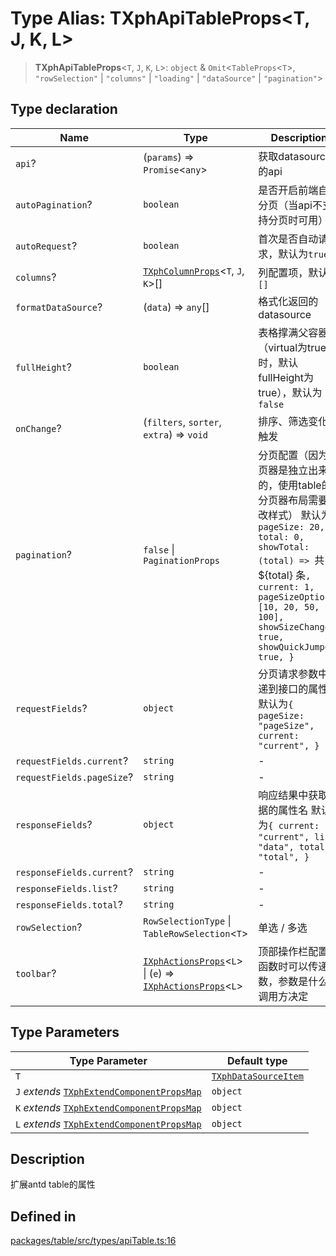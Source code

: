 # Type Alias: TXphApiTableProps\<T, J, K, L\>

> **TXphApiTableProps**\<`T`, `J`, `K`, `L`\>: `object` & `Omit`\<`TableProps`\<`T`\>, `"rowSelection"` \| `"columns"` \| `"loading"` \| `"dataSource"` \| `"pagination"`\>

## Type declaration

| Name | Type | Description |
| ------ | ------ | ------ |
| `api`? | (`params`) => `Promise`\<`any`\> | 获取datasource的api |
| `autoPagination`? | `boolean` | 是否开启前端自动分页（当api不支持分页时可用） |
| `autoRequest`? | `boolean` | 首次是否自动请求，默认为`true` |
| `columns`? | [`TXphColumnProps`](TXphColumnProps.md)\<`T`, `J`, `K`\>[] | 列配置项，默认为`[]` |
| `formatDataSource`? | (`data`) => `any`[] | 格式化返回的datasource |
| `fullHeight`? | `boolean` | 表格撑满父容器（virtual为true时，默认fullHeight为true），默认为`false` |
| `onChange`? | (`filters`, `sorter`, `extra`) => `void` | 排序、筛选变化时触发 |
| `pagination`? | `false` \| `PaginationProps` | 分页配置（因为分页器是独立出来的，使用table的分页器布局需要修改样式） 默认为`{ pageSize: 20, total: 0, showTotal: (total) => `共：$\{total\} 条`, current: 1, pageSizeOptions: [10, 20, 50, 100], showSizeChanger: true, showQuickJumper: true, }` |
| `requestFields`? | `object` | 分页请求参数中传递到接口的属性名 默认为`{ pageSize: "pageSize", current: "current", }` |
| `requestFields.current`? | `string` | - |
| `requestFields.pageSize`? | `string` | - |
| `responseFields`? | `object` | 响应结果中获取数据的属性名 默认为`{ current: "current", list: "data", total: "total", }` |
| `responseFields.current`? | `string` | - |
| `responseFields.list`? | `string` | - |
| `responseFields.total`? | `string` | - |
| `rowSelection`? | `RowSelectionType` \| `TableRowSelection`\<`T`\> | 单选 / 多选 |
| `toolbar`? | [`IXphActionsProps`](../interfaces/IXphActionsProps.md)\<`L`\> \| (`e`) => [`IXphActionsProps`](../interfaces/IXphActionsProps.md)\<`L`\> | 顶部操作栏配置，函数时可以传递参数，参数是什么由调用方决定 |

## Type Parameters

| Type Parameter | Default type |
| ------ | ------ |
| `T` | [`TXphDataSourceItem`](TXphDataSourceItem.md) |
| `J` *extends* [`TXphExtendComponentPropsMap`](TXphExtendComponentPropsMap.md) | `object` |
| `K` *extends* [`TXphExtendComponentPropsMap`](TXphExtendComponentPropsMap.md) | `object` |
| `L` *extends* [`TXphExtendComponentPropsMap`](TXphExtendComponentPropsMap.md) | `object` |

## Description

扩展antd table的属性

## Defined in

[packages/table/src/types/apiTable.ts:16](https://github.com/XiaoPiHong/xph-crud/blob/0b8d0402c9ef344b83f6748977c7fa890aa875d9/packages/table/src/types/apiTable.ts#L16)

